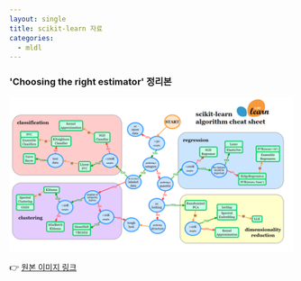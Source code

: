 ```yaml
---
layout: single
title: scikit-learn 자료
categories:
  - mldl
---
```

### 'Choosing the right estimator' 정리본
![](/images/scikit_learn_guide.png)  
  
👉 [원본 이미지 링크](https://scikit-learn.org/stable/tutorial/machine_learning_map/)
